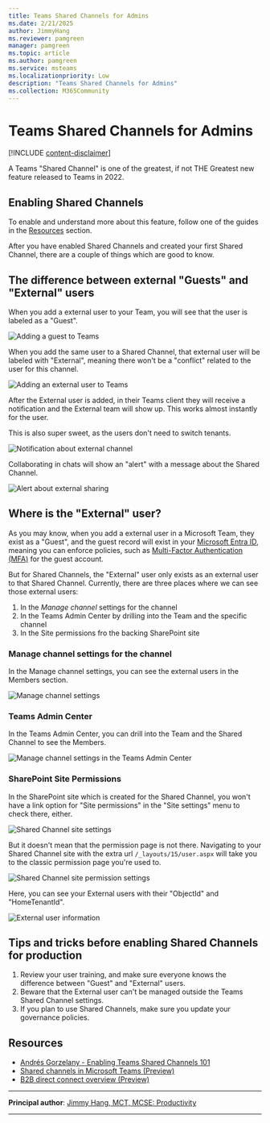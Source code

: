 ```yaml
---
title: Teams Shared Channels for Admins
ms.date: 2/21/2025
author: JimmyHang
ms.reviewer: pamgreen
manager: pamgreen
ms.topic: article
ms.author: pamgreen
ms.service: msteams
ms.localizationpriority: Low
description: "Teams Shared Channels for Admins"
ms.collection: M365Community
---
```


# Teams Shared Channels for Admins

[!INCLUDE [content-disclaimer](includes/content-disclaimer.md)]

A Teams "Shared Channel" is one of the greatest, if not THE Greatest new feature released to Teams in 2022.

## Enabling Shared Channels

To enable and understand more about this feature, follow one of the guides in the [Resources](#resources) section.

After you have enabled Shared Channels and created your first Shared Channel, there are a couple of things which are good to know.

## The difference between external "Guests" and "External" users

When you add a external user to your Team, you will see that the user is labeled as a "Guest".

![Adding a guest to Teams](media/teams-shared-channel-for-admins/tsc01.png)

When you add the same user to a Shared Channel, that external user will be labeled with "External", meaning there won't be a "conflict" related to the user for this channel.

![Adding an external user to Teams](media/teams-shared-channel-for-admins/tsc02.png)

After the External user is added, in their Teams client they will receive a notification and the External team will show up. This works almost instantly for the user.

This is also super sweet, as the users don't need to switch tenants.

![Notification about external channel](media/teams-shared-channel-for-admins/tsc03.png)

Collaborating in chats will show an "alert" with a message about the Shared Channel.

![Alert about external sharing](media/teams-shared-channel-for-admins/tsc04.png)

## Where is the "External" user?

As you may know, when you add a external user in a Microsoft Team, they exist as a "Guest", and the guest record will exist in your [Microsoft Entra ID](glossary.md#azure-active-directory-aad), meaning you can enforce policies, such as [Multi-Factor Authentication (MFA)](glossary.md#multi-factor-authentication-mfa) for the guest account.

But for Shared Channels, the "External" user only exists as an external user to that Shared Channel. Currently, there are three places where we can see those external users:

1. In the *Manage channel* settings for the channel
1. In the Teams Admin Center by drilling into the Team and the specific channel
1. In the Site permissions fro the backing SharePoint site

### Manage channel settings for the channel

In the Manage channel settings, you can see the external users in the Members section.

![Manage channel settings](media/teams-shared-channel-for-admins/tsc08.png)

### Teams Admin Center

In the Teams Admin Center, you can drill into the Team and the Shared Channel to see the Members.

![Manage channel settings in the Teams Admin Center](media/teams-shared-channel-for-admins/tsc09.png)

### SharePoint Site Permissions

In the SharePoint site which is created for the Shared Channel, you won't have a link option for "Site permissions" in the "Site settings" menu to check there, either.

![Shared Channel site settings](media/teams-shared-channel-for-admins/tsc05.png)

But it doesn't mean that the permission page is not there. Navigating to your Shared Channel site with the extra url `/_layouts/15/user.aspx` will take you to the classic permission page you're used to.

![Shared Channel site permission settings](media/teams-shared-channel-for-admins/tsc06.png)

Here, you can see your External users with their "ObjectId" and "HomeTenantId".

![External user information](media/teams-shared-channel-for-admins/tsc07.png)

## Tips and tricks before enabling Shared Channels for production

1. Review your user training, and make sure everyone knows the difference between "Guest" and "External" users.
2. Beware that the External user can't be managed outside the Teams Shared Channel settings.
3. If you plan to use Shared Channels, make sure you update your governance policies.

## Resources

* [Andrés Gorzelany - Enabling Teams Shared Channels 101](https://get-itips.capazero.net/posts/shared-channels-101)
* [Shared channels in Microsoft Teams (Preview)](/microsoftteams/shared-channels)
* [B2B direct connect overview (Preview)](/azure/active-directory/external-identities/b2b-direct-connect-overview)

---

**Principal author**: [Jimmy Hang, MCT, MCSE: Productivity](https://www.linkedin.com/in/jimmyhang/)

---
